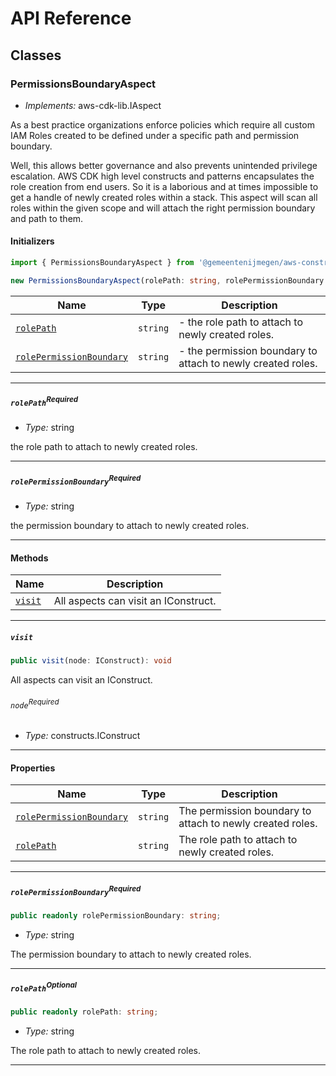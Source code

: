 # API Reference <a name="API Reference" id="api-reference"></a>



## Classes <a name="Classes" id="Classes"></a>

### PermissionsBoundaryAspect <a name="PermissionsBoundaryAspect" id="@gemeentenijmegen/aws-constructs.PermissionsBoundaryAspect"></a>

- *Implements:* aws-cdk-lib.IAspect

As a best practice organizations enforce policies which require all custom IAM Roles created to be defined under a specific path and permission boundary.

Well, this allows better governance and also prevents unintended privilege escalation.
AWS CDK high level constructs and patterns encapsulates the role creation from end users.
So it is a laborious and at times impossible to get a handle of newly created roles within a stack.
This aspect will scan all roles within the given scope and will attach the right permission boundary and path to them.

#### Initializers <a name="Initializers" id="@gemeentenijmegen/aws-constructs.PermissionsBoundaryAspect.Initializer"></a>

```typescript
import { PermissionsBoundaryAspect } from '@gemeentenijmegen/aws-constructs'

new PermissionsBoundaryAspect(rolePath: string, rolePermissionBoundary: string)
```

| **Name** | **Type** | **Description** |
| --- | --- | --- |
| <code><a href="#@gemeentenijmegen/aws-constructs.PermissionsBoundaryAspect.Initializer.parameter.rolePath">rolePath</a></code> | <code>string</code> | - the role path to attach to newly created roles. |
| <code><a href="#@gemeentenijmegen/aws-constructs.PermissionsBoundaryAspect.Initializer.parameter.rolePermissionBoundary">rolePermissionBoundary</a></code> | <code>string</code> | - the permission boundary to attach to newly created roles. |

---

##### `rolePath`<sup>Required</sup> <a name="rolePath" id="@gemeentenijmegen/aws-constructs.PermissionsBoundaryAspect.Initializer.parameter.rolePath"></a>

- *Type:* string

the role path to attach to newly created roles.

---

##### `rolePermissionBoundary`<sup>Required</sup> <a name="rolePermissionBoundary" id="@gemeentenijmegen/aws-constructs.PermissionsBoundaryAspect.Initializer.parameter.rolePermissionBoundary"></a>

- *Type:* string

the permission boundary to attach to newly created roles.

---

#### Methods <a name="Methods" id="Methods"></a>

| **Name** | **Description** |
| --- | --- |
| <code><a href="#@gemeentenijmegen/aws-constructs.PermissionsBoundaryAspect.visit">visit</a></code> | All aspects can visit an IConstruct. |

---

##### `visit` <a name="visit" id="@gemeentenijmegen/aws-constructs.PermissionsBoundaryAspect.visit"></a>

```typescript
public visit(node: IConstruct): void
```

All aspects can visit an IConstruct.

###### `node`<sup>Required</sup> <a name="node" id="@gemeentenijmegen/aws-constructs.PermissionsBoundaryAspect.visit.parameter.node"></a>

- *Type:* constructs.IConstruct

---


#### Properties <a name="Properties" id="Properties"></a>

| **Name** | **Type** | **Description** |
| --- | --- | --- |
| <code><a href="#@gemeentenijmegen/aws-constructs.PermissionsBoundaryAspect.property.rolePermissionBoundary">rolePermissionBoundary</a></code> | <code>string</code> | The permission boundary to attach to newly created roles. |
| <code><a href="#@gemeentenijmegen/aws-constructs.PermissionsBoundaryAspect.property.rolePath">rolePath</a></code> | <code>string</code> | The role path to attach to newly created roles. |

---

##### `rolePermissionBoundary`<sup>Required</sup> <a name="rolePermissionBoundary" id="@gemeentenijmegen/aws-constructs.PermissionsBoundaryAspect.property.rolePermissionBoundary"></a>

```typescript
public readonly rolePermissionBoundary: string;
```

- *Type:* string

The permission boundary to attach to newly created roles.

---

##### `rolePath`<sup>Optional</sup> <a name="rolePath" id="@gemeentenijmegen/aws-constructs.PermissionsBoundaryAspect.property.rolePath"></a>

```typescript
public readonly rolePath: string;
```

- *Type:* string

The role path to attach to newly created roles.

---



